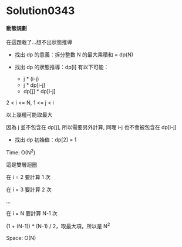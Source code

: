 # Solution0343

#### 動態規劃

在這題栽了...想不出狀態推導

- 找出 dp 的意義：拆分整數 N 的最大乘積和 = dp(N)

- 找出 dp 的狀態推導：dp[i] 有以下可能：
  - j * (i-j)
  - j * dp[i-j]
  - dp[j] * dp[i-j]

2 < i <= N, 1 <= j < i

以上幾種可能取最大

因為 j 並不包含在 dp[j], 所以需要另外計算, 同理 i-j 也不會被包含在 dp[i-j]

- 找出 dp 初始值：dp[2] = 1

Time: O(N<sup>2</sup>)

這是雙層迴圈

在 i = 2 要計算 1 次

在 i = 3 要計算 2 次

...

在 i = N 要計算 N-1 次

(1 + (N-1)) * (N-1) / 2，取最大項，所以是 N<sup>2</sup>

Space: O(N)